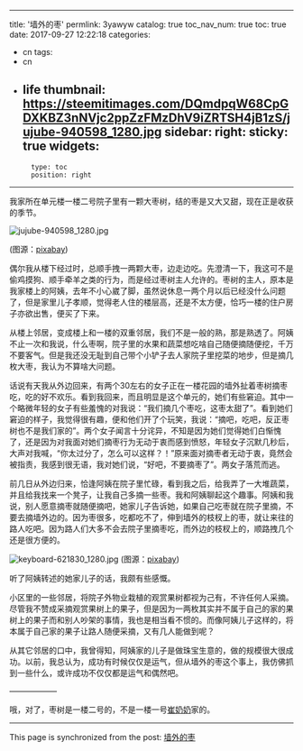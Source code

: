 
---
title: '墙外的枣'
permlink: 3yawyw
catalog: true
toc_nav_num: true
toc: true
date: 2017-09-27 12:22:18
categories:
- cn
tags:
- cn
- life
thumbnail: https://steemitimages.com/DQmdpqW68CpGDXKBZ3nNVjc2ppZzFMzDhV9iZRTSH4jB1zS/jujube-940598_1280.jpg
sidebar:
    right:
        sticky: true
widgets:
    -
        type: toc
        position: right
---


我家所在单元楼一楼二号院子里有一颗大枣树，结的枣是又大又甜，现在正是收获的季节。


![jujube-940598_1280.jpg](https://steemitimages.com/DQmdpqW68CpGDXKBZ3nNVjc2ppZzFMzDhV9iZRTSH4jB1zS/jujube-940598_1280.jpg)

(图源：[pixabay](pixabay.com))

偶尔我从楼下经过时，总顺手拽一两颗大枣，边走边吃。先澄清一下，我这可不是偷鸡摸狗、顺手牵羊之类的行为，而是经过枣树主人允许的。枣树的主人，原本是我家楼上的阿姨，去年不小心崴了脚，虽然说休息一两个月以后已经没什么问题了，但是家里儿子孝顺，觉得老人住的楼层高，还是不太方便，恰巧一楼的住户房子亦欲出售，便买了下来。

从楼上邻居，变成楼上和一楼的双重邻居，我们不是一般的熟，那是熟透了。阿姨不止一次和我说，什么枣啊，院子里的水果和蔬菜想吃啥自己随便摘随便挖，千万不要客气。但是我还没无耻到自己带个小铲子去人家院子里挖菜的地步，但是摘几枚大枣，我认为不算啥大问题。

话说有天我从外边回来，有两个30左右的女子正在一楼花园的墙外扯着枣树摘枣吃，吃的好不欢乐。看到我回来，而且明显是这个单元的，她们有些窘迫。其中一个略微年轻的女子有些羞愧的对我说：“我们摘几个枣吃，这枣太甜了”。看到她们窘迫的样子，我觉得很有趣，便和他们开了个玩笑，我说：“摘吧，吃吧，反正枣树也不是我们家的”。两个女子闻言十分诧异，不知是因为她们觉得她们白惭愧了，还是因为对我面对她们摘枣行为无动于衷而感到愤怒，年轻女子沉默几秒后，大声对我喊，“你太过分了，怎么可以这样？！”原来面对摘枣者无动于衷，竟然会被指责，我感到很无语，我对她们说，“好吧，不要摘枣了”。两女子落荒而逃。

前几日从外边归来，恰逢阿姨在院子里忙碌，看到我之后，给我弄了一大堆蔬菜，并且给我找来一个凳子，让我自己多摘一些枣。我和阿姨聊起这个趣事。阿姨和我说，别人愿意摘枣就随便摘吧，她家儿子告诉她，如果自己吃枣就在院子里摘，不要去摘墙外边的。因为枣很多，吃都吃不了，伸到墙外的枝杈上的枣，就让来往的路人吃吧。因为路人们大多不会去院子里摘枣吃，而外边的枝杈上的，顺路拽几个还是很方便的。

![keyboard-621830_1280.jpg](https://steemitimages.com/DQmWvzn1cdSFzLmgPBw2EgybRpxsCKWLBnLUGYkNb8GB6tK/keyboard-621830_1280.jpg)
(图源：[pixabay](pixabay.com))

听了阿姨转述的她家儿子的话，我颇有些感慨。

小区里的一些邻居，将院子外物业栽植的观赏果树都视为己有，不许任何人采摘。尽管我不赞成采摘观赏果树上的果子，但是因为一两枚其实并不属于自己的家的果树上的果子而和别人吵架的事情，我也是相当看不惯的。而像阿姨儿子这样的，将本属于自己家的果子让路人随便采摘，又有几人能做到呢？


从其它邻居的口中，我曾得知，阿姨家的儿子是做珠宝生意的，做的规模很大很成功。以前，我总认为，成功有时候仅仅是运气，但从墙外的枣这个事上，我仿佛抓到一些什么，或许成功不仅仅都是运气和偶然吧。

——————

哦，对了，枣树是一楼二号的，不是一楼一号[崔奶奶](https://steemit.com/life/@oflyhigh/3gm4ah)家的。

- - -

This page is synchronized from the post: [墙外的枣](https://steemit.com/@oflyhigh/3yawyw)
